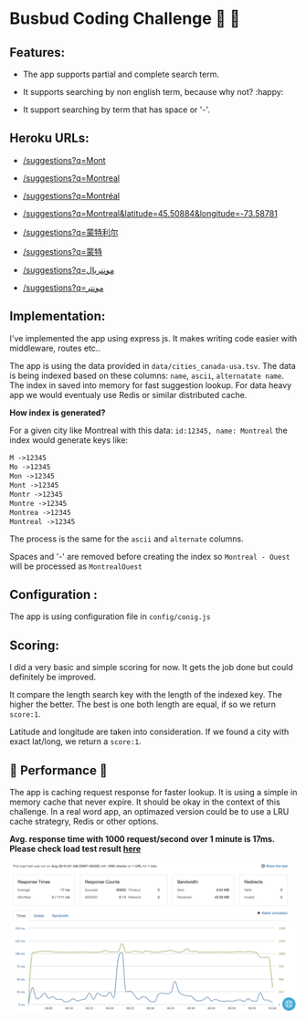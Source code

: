 # Busbud Coding Challenge :bus: :bus:



## Features: 

- The app supports partial and complete search term.

- It supports searching by non english term, because why not? :happy:

- It support searching by term that has space or '-'.



## Heroku URLs:

- [/suggestions?q=Mont](https://busbud-city-suggestions.herokuapp.com/suggestions?q=Mont)

- [/suggestions?q=Montreal](https://busbud-city-suggestions.herokuapp.com/suggestions?q=Montreal)

- [/suggestions?q=Montréal](https://busbud-city-suggestions.herokuapp.com/suggestions?q=Montréal)

- [/suggestions?q=Montreal&latitude=45.50884&longitude=-73.58781](https://busbud-city-suggestions.herokuapp.com/suggestions?q=Montreal&latitude=45.50884&longitude=-73.58781)

- [/suggestions?q=蒙特利尔](https://busbud-city-suggestions.herokuapp.com/suggestions?q=蒙特利尔)

- [/suggestions?q=蒙特](https://busbud-city-suggestions.herokuapp.com/suggestions?q=蒙特)

- [/suggestions?q=مونتریال](https://busbud-city-suggestions.herokuapp.com/suggestions?q=مونتریال)

- [/suggestions?q=مونتر](https://busbud-city-suggestions.herokuapp.com/suggestions?q=مونتر)


## Implementation:

I've implemented the app using express js. It makes writing code easier with middleware, routes etc..

The app is using the data provided in `data/cities_canada-usa.tsv`. The data is being indexed based on these columns: `name`, `ascii`, `alternatate name`. The index in saved into memory for fast suggestion lookup. For data heavy app we would eventualy use Redis or similar distributed cache.



**How index is generated?** 

 For a given city like Montreal with this data: `id:12345, name: Montreal` the index would generate keys like:

```
M ->12345
Mo ->12345
Mon ->12345
Mont ->12345
Montr ->12345
Montre ->12345
Montrea ->12345
Montreal ->12345
```

The process is the same for the `ascii` and `alternate` columns.

Spaces and '-' are removed before creating the index so `Montreal - Ouest` will be processed as `MontrealOuest`



## Configuration :

The app is using configuration file in `config/conig.js`



## Scoring:

I did a very basic and simple scoring for now. It gets the job done but could definitely be improved. 

It compare the length search key with the length of the indexed key. The higher the better. The best is one both length are equal, if so we return `score:1`.

Latitude and longitude are taken into consideration. If we found a city with exact lat/long, we return a `score:1`.



## :rocket: Performance :rocket:

The app is caching request response for faster lookup.  It is using a simple in memory cache that never expire. It should be okay in the context of this challenge. In a real word app, an optimazed version could be to use a LRU cache strategry, Redis or other options.

**Avg. response time with 1000 request/second over 1 minute is 17ms. Please check load test result [here](http://bit.ly/2PJQtME)**

![loader.io](test/loader.io.png)